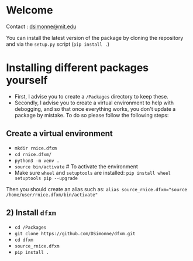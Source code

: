 # Welcome 

Contact : dsimonne@mit.edu

You can install the latest version of the package by cloning the repository and via the `setup.py` script (`pip install .`)

# Installing different packages yourself

* First, I advise you to create a `/Packages` directory to keep these.
* Secondly, I advise you to create a virtual environment to help with debogging, and so that once everything works, you don't update a package by mistake. To do so please follow the following steps:

## Create a virtual environment

* `mkdir rnice.dfxm`
* `cd rnice.dfxm/`
* `python3 -m venv .`
* `source bin/activate` # To activate the environment
* Make sure `wheel` and `setuptools` are installed: `pip install wheel setuptools pip --upgrade`

Then you should create an alias such as: `alias source_rnice.dfxm="source /home/user/rnice.dfxm/bin/activate"`

## 2) Install `dfxm`
* `cd /Packages`
* `git clone https://github.com/DSimonne/dfxm.git`
* `cd dfxm`
* `source_rnice.dfxm`
* `pip install .`